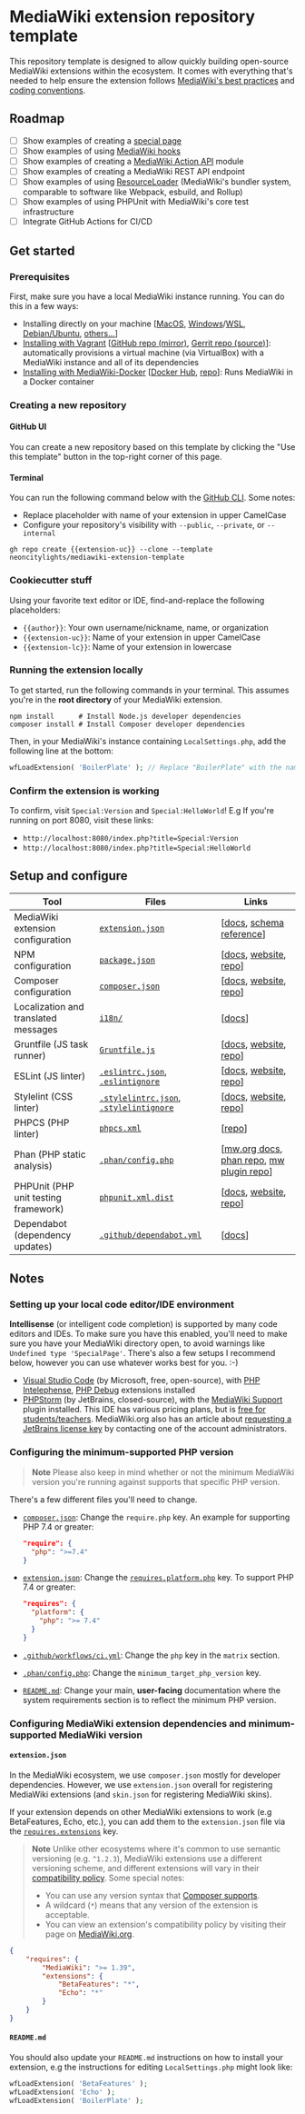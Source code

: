 # MediaWiki extension repository template

This repository template is designed to allow quickly building open-source MediaWiki extensions within the ecosystem. It comes with everything that's needed to help ensure the extension follows [MediaWiki's best practices](https://www.mediawiki.org/wiki/Best_practices_for_extensions) and [coding conventions](https://www.mediawiki.org/wiki/Manual:Coding_conventions).

## Roadmap

- [ ] Show examples of creating a [special page](https://www.mediawiki.org/wiki/Manual:Special_pages)
- [ ] Show examples of using [MediaWiki hooks](https://www.mediawiki.org/wiki/Manual:Hooks)
- [ ] Show examples of creating a [MediaWiki Action API](https://www.mediawiki.org/wiki/API:Main_page) module
- [ ] Show examples of creating a MediaWiki REST API endpoint
- [ ] Show examples of using [ResourceLoader](https://www.mediawiki.org/wiki/ResourceLoader) (MediaWiki's bundler system, comparable to software like Webpack, esbuild, and Rollup)
- [ ] Show examples of using PHPUnit with MediaWiki's core test infrastructure
- [ ] Integrate GitHub Actions for CI/CD

## Get started

### Prerequisites

First, make sure you have a local MediaWiki instance running. You can do this in a few ways:

- Installing directly on your machine [[MacOS](https://www.mediawiki.org/wiki/Manual:Running_MediaWiki_on_macOS), [Windows](https://www.mediawiki.org/wiki/Manual:Running_MediaWiki_on_Windows)/[WSL](https://www.mediawiki.org/wiki/Manual:Running_MediaWiki_on_Windows_Subsystem_for_Linux), [Debian/Ubuntu](https://www.mediawiki.org/wiki/Special:MyLanguage/Manual:Running_MediaWiki_on_Debian_or_Ubuntu), [others...](https://www.mediawiki.org/wiki/Manual:OS_specific_help)]
- [Installing with Vagrant](https://www.mediawiki.org/wiki/MediaWiki-Vagrant) [[GitHub repo (mirror)](https://github.com/wikimedia/mediawiki-vagrant), [Gerrit repo (source)](https://gerrit.wikimedia.org/g/mediawiki/vagrant)]: automatically provisions a virtual machine (via VirtualBox) with a MediaWiki instance and all of its dependencies
- [Installing with MediaWiki-Docker](https://www.mediawiki.org/wiki/MediaWiki-Docker) [[Docker Hub](https://hub.docker.com/_/mediawiki), [repo](https://github.com/wikimedia/mediawiki-docker)]: Runs MediaWiki in a Docker container

### Creating a new repository

#### GitHub UI

You can create a new repository based on this template by clicking the "Use this template" button in the top-right corner of this page.

#### Terminal

You can run the following command below with the [GitHub CLI](https://cli.github.com/). Some notes:

- Replace placeholder with name of your extension in upper CamelCase
- Configure your repository's visibility with `--public`, `--private`, or `--internal`

```shell
gh repo create {{extension-uc}} --clone --template neoncitylights/mediawiki-extension-template
```

### Cookiecutter stuff

Using your favorite text editor or IDE, find-and-replace the following placeholders:

- `{{author}}`: Your own username/nickname, name, or organization
- `{{extension-uc}}`: Name of your extension in upper CamelCase
- `{{extension-lc}}`: Name of your extension in lowercase

### Running the extension locally

To get started, run the following commands in your terminal. This assumes you're in the **root directory** of your MediaWiki extension.

```shell
npm install      # Install Node.js developer dependencies
composer install # Install Composer developer dependencies
```

Then, in your MediaWiki's instance containing `LocalSettings.php`, add the following line at the bottom:

```php
wfLoadExtension( 'BoilerPlate' ); // Replace "BoilerPlate" with the name of your extension
```

### Confirm the extension is working

To confirm, visit `Special:Version` and `Special:HelloWorld`! E.g If you're running on port 8080, visit these links:

- `http://localhost:8080/index.php?title=Special:Version`
- `http://localhost:8080/index.php?title=Special:HelloWorld`

## Setup and configure

| Tool | Files | Links |
| ---- | ----- | ----- |
| MediaWiki extension configuration | [`extension.json`](./extension.json) | [[docs](https://www.mediawiki.org/wiki/Manual:Extension.json), [schema reference](https://www.mediawiki.org/wiki/Manual:Extension.json/Schema)] |
| NPM configuration | [`package.json`](./package.json) | [[docs](https://docs.npmjs.com/cli/v9/configuring-npm/package-json), [website](https://www.npmjs.com/), [repo](https://github.com/npm/cli)] |
| Composer configuration | [`composer.json`](./composer.json) | [[docs](https://getcomposer.org/doc/04-schema.md), [website](https://getcomposer.org/), [repo](https://github.com/composer/composer)] |
| Localization and translated messages | [`i18n/`](./i18n/) | [[docs](https://www.mediawiki.org/wiki/Localisation)] |
| Gruntfile (JS task runner) | [`Gruntfile.js`](./Gruntfile.js) | [[docs](https://gruntjs.com/configuring-tasks), [website](https://gruntjs.com/), [repo](https://github.com/gruntjs/grunt)] |
| ESLint (JS linter) | [`.eslintrc.json`](./.eslintrc.json), [`.eslintignore`](./.eslintignore) | [[docs](https://eslint.org/docs/latest/use/configure/), [website](https://eslint.org/), [repo](https://github.com/eslint/eslint)] |
| Stylelint (CSS linter) | [`.stylelintrc.json`](./.stylelintrc.json), [`.stylelintignore`](./.stylelintignore) | [[docs](https://stylelint.io/docs/user-guide/configuration), [website](https://stylelint.io/), [repo](https://github.com/stylelint/stylelint)] |
| PHPCS (PHP linter) | [`phpcs.xml`](./phpcs.xml) | [[repo](https://github.com/squizlabs/PHP_CodeSniffer)] |
| Phan (PHP static analysis) | [`.phan/config.php`](./.phan/config.php) | [[mw.org docs](https://www.mediawiki.org/wiki/Continuous_integration/Phan), [phan repo](https://github.com/phan/phan/), [mw plugin repo](https://gerrit.wikimedia.org/g/mediawiki/tools/phan/SecurityCheckPlugin)]
| PHPUnit (PHP unit testing framework) | [`phpunit.xml.dist`](./phpunit.xml.dist) | [[docs](https://docs.phpunit.de/en/10.2/configuration.html), [website](https://phpunit.de/), [repo](https://github.com/sebastianbergmann/phpunit)] |
| Dependabot (dependency updates) | [`.github/dependabot.yml`](./.github/dependabot.yml) | [[docs](https://docs.github.com/en/code-security/dependabot/dependabot-version-updates/configuration-options-for-the-dependabot.yml-file)] |

## Notes

### Setting up your local code editor/IDE environment

**Intellisense** (or intelligent code completion) is supported by many code editors and IDEs. To make sure you have this enabled, you'll need to make sure you have your MediaWiki directory open, to avoid warnings like `Undefined type 'SpecialPage'`. There's also a few setups I recommend below, however you can use whatever works best for you. :-)

- [Visual Studio Code](https://code.visualstudio.com/) (by Microsoft, free, open-source), with [PHP Intelephense](https://marketplace.visualstudio.com/items?itemName=bmewburn.vscode-intelephense-client), [PHP Debug](https://marketplace.visualstudio.com/items?itemName=xdebug.php-debug) extensions installed
- [PHPStorm](https://www.jetbrains.com/phpstorm/) (by JetBrains, closed-source), with the [MediaWiki Support](https://plugins.jetbrains.com/plugin/7439-mediawiki-support) plugin installed. This IDE has various pricing plans, but is [free for students/teachers](https://www.jetbrains.com/community/education/#students). MediaWiki.org also has an article about [requesting a JetBrains license key](https://www.mediawiki.org/wiki/JetBrains_IDEs) by contacting one of the account administrators.

### Configuring the minimum-supported PHP version

> **Note**
> Please also keep in mind whether or not the minimum MediaWiki version you're running against supports that specific PHP version.

There's a few different files you'll need to change.

- [`composer.json`](./composer.json): Change the `require.php` key. An example for supporting PHP 7.4 or greater:

  ```json
  "require": {
    "php": ">=7.4"
  }
  ```

- [`extension.json`](./extension.json): Change the [`requires.platform.php`](https://www.mediawiki.org/wiki/Manual:Extension.json/Schema#platform) key. To support PHP 7.4 or greater:

  ```json
  "requires": {
    "platform": {
      "php": ">= 7.4"
    }
  }
  ```

- [`.github/workflows/ci.yml`](./.github/workflows/ci.yml): Change the `php` key in the `matrix` section.
- [`.phan/config.php`](./.phan/config.php): Change the `minimum_target_php_version` key.
- [`README.md`](./README.md): Change your main, **user-facing** documentation where the system requirements section is to reflect the minimum PHP version.

### Configuring MediaWiki extension dependencies and minimum-supported MediaWiki version

#### `extension.json`

In the MediaWiki ecosystem, we use `composer.json` mostly for developer dependencies. However, we use `extension.json` overall for registering MediaWiki extensions (and `skin.json` for registering MediaWiki skins).

If your extension depends on other MediaWiki extensions to work (e.g BetaFeatures, Echo, etc.), you can add them to the `extension.json` file via the [`requires.extensions`](https://www.mediawiki.org/wiki/Manual:Extension.json/Schema#requires) key.

> **Note**
> Unlike other ecosystems where it's common to use semantic versioning (e.g. `^1.2.3`), MediaWiki extensions use a different versioning scheme, and different extensions will vary in their [compatibility policy](https://www.mediawiki.org/wiki/Compatibility#MediaWiki_extensions). Some special notes:
>
> - You can use any version syntax that [Composer supports](https://getcomposer.org/doc/articles/versions.md).
> - A wildcard (`*`) means that any version of the extension is acceptable.
> - You can view an extension's compatibility policy by visiting their page on [MediaWiki.org](https://www.mediawiki.org/wiki/Category:Extensions_by_compatibility_policy).

```json
{
	"requires": {
		"MediaWiki": ">= 1.39",
		"extensions": {
			"BetaFeatures": "*",
			"Echo": "*"
		}
	}
}
```

#### `README.md`

You should also update your `README.md` instructions on how to install your extension, e.g the instructions for editing `LocalSettings.php` might look like:

```php
wfLoadExtension( 'BetaFeatures' );
wfLoadExtension( 'Echo' );
wfLoadExtension( 'BoilerPlate' );
```
